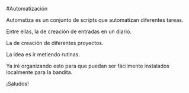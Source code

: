 #Automatización

Automatiza es un conjunto de scripts
que automatizan diferentes tareas.

Entre ellas, la de creación de entradas en un diario. 

La de creación de diferentes proyectos.

La idea es ir metiendo rutinas. 

Ya iré organizando esto para que puedan ser fácilmente instalados localmente para la bandita. 

¡Saludos! 
